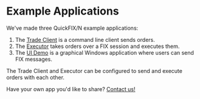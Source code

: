 Example Applications
====================

We've made three QuickFIX/N example applications:

1. The [Trade Client][1] is a command line client sends orders.
2. The [Executor][0] takes orders over a FIX session and executes them.
3. The [UI Demo][2] is a graphical Windows application where users can
   send FIX messages.

The Trade Client and Executor can be configured to send and execute
orders with each other.

Have your own app you'd like to share?  [Contact us!][3]

[0]: https://github.com/connamara/quickfix.net/tree/master/Examples/Executor
[1]: https://github.com/connamara/quickfix.net/tree/master/Examples/TradeClient
[2]: https://github.com/connamara/qfn_uidemo
[3]: /help
